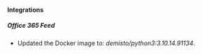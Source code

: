 #### Integrations
##### Office 365 Feed
- Updated the Docker image to: *demisto/python3:3.10.14.91134*.
